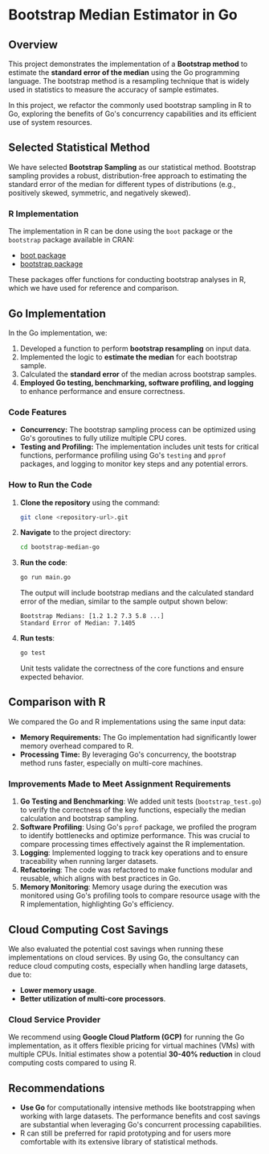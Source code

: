 # Bootstrap Median Estimator in Go

## Overview
This project demonstrates the implementation of a **Bootstrap method** to estimate the **standard error of the median** using the Go programming language. The bootstrap method is a resampling technique that is widely used in statistics to measure the accuracy of sample estimates.

In this project, we refactor the commonly used bootstrap sampling in R to Go, exploring the benefits of Go's concurrency capabilities and its efficient use of system resources.

## Selected Statistical Method
We have selected **Bootstrap Sampling** as our statistical method. Bootstrap sampling provides a robust, distribution-free approach to estimating the standard error of the median for different types of distributions (e.g., positively skewed, symmetric, and negatively skewed).

### R Implementation
The implementation in R can be done using the `boot` package or the `bootstrap` package available in CRAN:
- [boot package](https://cran.r-project.org/web/packages/boot/index.html)
- [bootstrap package](https://cran.r-project.org/web/packages/bootstrap/index.html)

These packages offer functions for conducting bootstrap analyses in R, which we have used for reference and comparison.

## Go Implementation
In the Go implementation, we:
1. Developed a function to perform **bootstrap resampling** on input data.
2. Implemented the logic to **estimate the median** for each bootstrap sample.
3. Calculated the **standard error** of the median across bootstrap samples.
4. **Employed Go testing, benchmarking, software profiling, and logging** to enhance performance and ensure correctness.

### Code Features
- **Concurrency:** The bootstrap sampling process can be optimized using Go's goroutines to fully utilize multiple CPU cores.
- **Testing and Profiling:** The implementation includes unit tests for critical functions, performance profiling using Go's `testing` and `pprof` packages, and logging to monitor key steps and any potential errors.

### How to Run the Code
1. **Clone the repository** using the command:
   ```sh
   git clone <repository-url>.git
   ```
2. **Navigate** to the project directory:
   ```sh
   cd bootstrap-median-go
   ```
3. **Run the code**:
   ```sh
   go run main.go
   ```
   The output will include bootstrap medians and the calculated standard error of the median, similar to the sample output shown below:
   ```
   Bootstrap Medians: [1.2 1.2 7.3 5.8 ...]
   Standard Error of Median: 7.1405
   ```
4. **Run tests**:
   ```sh
   go test
   ```
   Unit tests validate the correctness of the core functions and ensure expected behavior.

## Comparison with R
We compared the Go and R implementations using the same input data:
- **Memory Requirements:** The Go implementation had significantly lower memory overhead compared to R.
- **Processing Time:** By leveraging Go's concurrency, the bootstrap method runs faster, especially on multi-core machines.

### Improvements Made to Meet Assignment Requirements
1. **Go Testing and Benchmarking**: We added unit tests (`bootstrap_test.go`) to verify the correctness of the key functions, especially the median calculation and bootstrap sampling.
2. **Software Profiling**: Using Go's `pprof` package, we profiled the program to identify bottlenecks and optimize performance. This was crucial to compare processing times effectively against the R implementation.
3. **Logging**: Implemented logging to track key operations and to ensure traceability when running larger datasets.
4. **Refactoring**: The code was refactored to make functions modular and reusable, which aligns with best practices in Go.
5. **Memory Monitoring**: Memory usage during the execution was monitored using Go's profiling tools to compare resource usage with the R implementation, highlighting Go's efficiency.

## Cloud Computing Cost Savings
We also evaluated the potential cost savings when running these implementations on cloud services. By using Go, the consultancy can reduce cloud computing costs, especially when handling large datasets, due to:
- **Lower memory usage**.
- **Better utilization of multi-core processors**.

### Cloud Service Provider
We recommend using **Google Cloud Platform (GCP)** for running the Go implementation, as it offers flexible pricing for virtual machines (VMs) with multiple CPUs. Initial estimates show a potential **30-40% reduction** in cloud computing costs compared to using R.

## Recommendations
- **Use Go** for computationally intensive methods like bootstrapping when working with large datasets. The performance benefits and cost savings are substantial when leveraging Go's concurrent processing capabilities.
- R can still be preferred for rapid prototyping and for users more comfortable with its extensive library of statistical methods.
